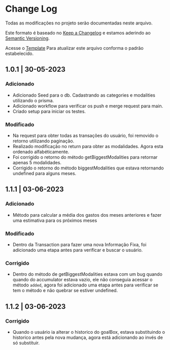 # Change Log

Todas as modificações no projeto serão documentadas neste arquivo.

Este formato é baseado no [Keep a Changelog](http://keepachangelog.com/) e estamos aderindo ao [Semantic Versioning](http://semver.org/).

Acesse o [Template](https://github.com/yourFinanceApp/api/blob/main/.github/templates/CHANGELOG_TEMPLATE.md) Para atualizar este arquivo conforma o padrão estabelecido.

## 1.0.1 | 30-05-2023

### Adicionado

- Adicionado Seed para o db. Cadastrando as categories e modalities utilizando o prisma.
- Adicionado workflow para verificar os push e merge request para main.
- Criado setup para iniciar os testes.

### Modificado

- Na request para obter todas as transações do usuário, foi removido o retorno utilizando paginação.
- Realizado modificação no return para obter as modalidades. Agora esta ordenado alfabéticamente.
- Foi corrigido o retorno do método getBiggestModalities para retornar apenas 5 modalidades.
- Corrigido o retorno do método biggestModalities que estava retornando undefined para alguns meses.


## 1.1.1 | 03-06-2023

### Adicionado

- Método para calcular a média dos gastos dos meses anteriores e fazer uma estimativa para os próximos meses

### Modificado

- Dentro da Transaction para fazer uma nova Informação Fixa, foi adicionado uma etapa antes para verificar e buscar o usuário.

### Corrigido

- Dentro do método de getBiggestModalities estava com um bug quando quando do accumulator estava vazio, ele não conseguia acessar o método `added`, agora foi adicionado uma etapa antes para verificar se tem o método e não quebrar se estiver undefined.

## 1.1.2 | 03-06-2023

### Corrigido

- Quando o usuário ia alterar o historico do goalBox, estava substituindo o historico antes pela nova mudança, agora está adicionando ao invés de só substituir.
